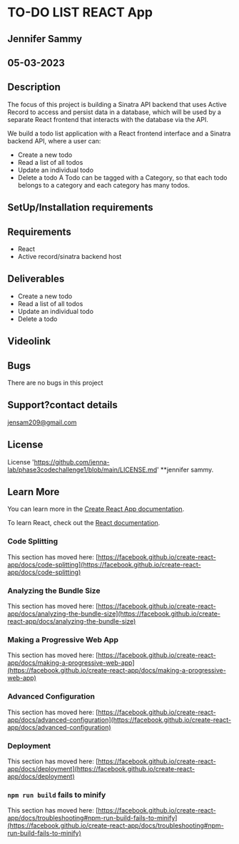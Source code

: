 # TO-DO LIST REACT App

## Jennifer Sammy

## 05-03-2023

## Description

The focus of this project is building a Sinatra API backend that uses Active Record to access and persist data in a database, which will be used by a separate React frontend that interacts with the database via the API.

We build a todo list application with a React frontend interface and a Sinatra backend API, where a user can:

- Create a new todo
- Read a list of all todos
- Update an individual todo
- Delete a todo
  A Todo can be tagged with a Category, so that each todo belongs to a category and each category has many todos.

## SetUp/Installation requirements

## Requirements

- React
- Active record/sinatra backend host

## Deliverables

- Create a new todo
- Read a list of all todos
- Update an individual todo
- Delete a todo

## Videolink

## Bugs

There are no bugs in this project

## Support?contact details

jensam209@gmail.com

## License

License 'https://github.com/jenna-lab/phase3codechallenge1/blob/main/LICENSE.md' \*\*jennifer sammy.

## Learn More

You can learn more in the [Create React App documentation](https://facebook.github.io/create-react-app/docs/getting-started).

To learn React, check out the [React documentation](https://reactjs.org/).

### Code Splitting

This section has moved here: [https://facebook.github.io/create-react-app/docs/code-splitting](https://facebook.github.io/create-react-app/docs/code-splitting)

### Analyzing the Bundle Size

This section has moved here: [https://facebook.github.io/create-react-app/docs/analyzing-the-bundle-size](https://facebook.github.io/create-react-app/docs/analyzing-the-bundle-size)

### Making a Progressive Web App

This section has moved here: [https://facebook.github.io/create-react-app/docs/making-a-progressive-web-app](https://facebook.github.io/create-react-app/docs/making-a-progressive-web-app)

### Advanced Configuration

This section has moved here: [https://facebook.github.io/create-react-app/docs/advanced-configuration](https://facebook.github.io/create-react-app/docs/advanced-configuration)

### Deployment

This section has moved here: [https://facebook.github.io/create-react-app/docs/deployment](https://facebook.github.io/create-react-app/docs/deployment)

### `npm run build` fails to minify

This section has moved here: [https://facebook.github.io/create-react-app/docs/troubleshooting#npm-run-build-fails-to-minify](https://facebook.github.io/create-react-app/docs/troubleshooting#npm-run-build-fails-to-minify)
